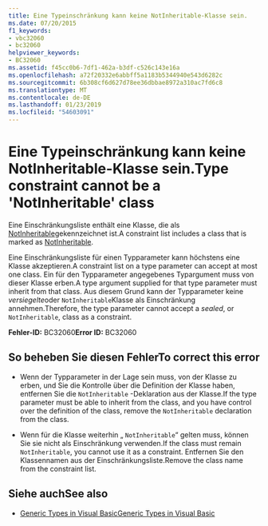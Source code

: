 ```yaml
---
title: Eine Typeinschränkung kann keine NotInheritable-Klasse sein.
ms.date: 07/20/2015
f1_keywords:
- vbc32060
- bc32060
helpviewer_keywords:
- BC32060
ms.assetid: f45cc0b6-7df1-462a-b3df-c526c143e16a
ms.openlocfilehash: a72f20332e6abbff5a1183b5344940e543d6282c
ms.sourcegitcommit: 6b308cf6d627d78ee36dbbae8972a310ac7fd6c8
ms.translationtype: MT
ms.contentlocale: de-DE
ms.lasthandoff: 01/23/2019
ms.locfileid: "54603091"
---
```

# <a name="type-constraint-cannot-be-a-notinheritable-class"></a><span data-ttu-id="85c6c-102">Eine Typeinschränkung kann keine NotInheritable-Klasse sein.</span><span class="sxs-lookup"><span data-stu-id="85c6c-102">Type constraint cannot be a 'NotInheritable' class</span></span>
<span data-ttu-id="85c6c-103">Eine Einschränkungsliste enthält eine Klasse, die als [NotInheritable](../../visual-basic/language-reference/modifiers/notinheritable.md)gekennzeichnet ist.</span><span class="sxs-lookup"><span data-stu-id="85c6c-103">A constraint list includes a class that is marked as [NotInheritable](../../visual-basic/language-reference/modifiers/notinheritable.md).</span></span>  
  
 <span data-ttu-id="85c6c-104">Eine Einschränkungsliste für einen Typparameter kann höchstens eine Klasse akzeptieren.</span><span class="sxs-lookup"><span data-stu-id="85c6c-104">A constraint list on a type parameter can accept at most one class.</span></span> <span data-ttu-id="85c6c-105">Ein für den Typparameter angegebenes Typargument muss von dieser Klasse erben.</span><span class="sxs-lookup"><span data-stu-id="85c6c-105">A type argument supplied for that type parameter must inherit from that class.</span></span> <span data-ttu-id="85c6c-106">Aus diesem Grund kann der Typparameter keine *versiegelte*oder `NotInheritable`Klasse als Einschränkung annehmen.</span><span class="sxs-lookup"><span data-stu-id="85c6c-106">Therefore, the type parameter cannot accept a *sealed*, or `NotInheritable`, class as a constraint.</span></span>  
  
 <span data-ttu-id="85c6c-107">**Fehler-ID:** BC32060</span><span class="sxs-lookup"><span data-stu-id="85c6c-107">**Error ID:** BC32060</span></span>  
  
## <a name="to-correct-this-error"></a><span data-ttu-id="85c6c-108">So beheben Sie diesen Fehler</span><span class="sxs-lookup"><span data-stu-id="85c6c-108">To correct this error</span></span>  
  
-   <span data-ttu-id="85c6c-109">Wenn der Typparameter in der Lage sein muss, von der Klasse zu erben, und Sie die Kontrolle über die Definition der Klasse haben, entfernen Sie die `NotInheritable` -Deklaration aus der Klasse.</span><span class="sxs-lookup"><span data-stu-id="85c6c-109">If the type parameter must be able to inherit from the class, and you have control over the definition of the class, remove the `NotInheritable` declaration from the class.</span></span>  
  
-   <span data-ttu-id="85c6c-110">Wenn für die Klasse weiterhin „ `NotInheritable`“ gelten muss, können Sie sie nicht als Einschränkung verwenden.</span><span class="sxs-lookup"><span data-stu-id="85c6c-110">If the class must remain `NotInheritable`, you cannot use it as a constraint.</span></span> <span data-ttu-id="85c6c-111">Entfernen Sie den Klassennamen aus der Einschränkungsliste.</span><span class="sxs-lookup"><span data-stu-id="85c6c-111">Remove the class name from the constraint list.</span></span>  
  
## <a name="see-also"></a><span data-ttu-id="85c6c-112">Siehe auch</span><span class="sxs-lookup"><span data-stu-id="85c6c-112">See also</span></span>
- [<span data-ttu-id="85c6c-113">Generic Types in Visual Basic</span><span class="sxs-lookup"><span data-stu-id="85c6c-113">Generic Types in Visual Basic</span></span>](../../visual-basic/programming-guide/language-features/data-types/generic-types.md)
